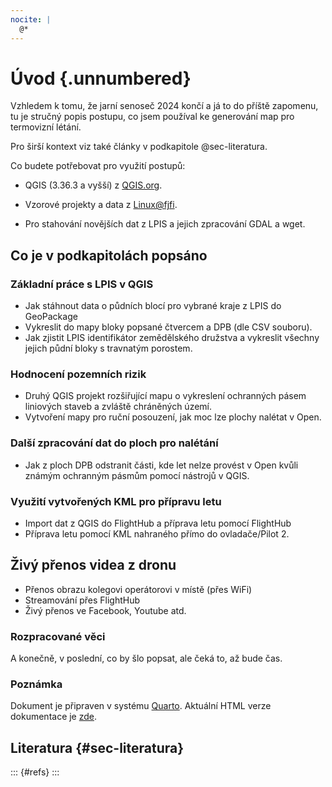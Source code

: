 ```yaml
---
nocite: |
  @*
---
```


# Úvod {.unnumbered}

Vzhledem k tomu, že jarní senoseč 2024 končí a já to do příště zapomenu, tu je stručný popis postupu, co jsem používal ke generování map pro termovizní létání.

Pro širší kontext viz také články v podkapitole @sec-literatura.

Co budete potřebovat pro využití postupů:

- QGIS (3.36.3 a vyšší) z [QGIS.org](https://www.qgis.org/en/site/).

- Vzorové projekty a data z [Linux@fjfi](https://linux.fjfi.cvut.cz/~w/qgis-lpis.tgz).

- Pro stahování novějších dat z LPIS a jejich zpracování GDAL a wget.

## Co je v podkapitolách popsáno

### Základní práce s LPIS v QGIS

- Jak stáhnout data o půdních blocí pro vybrané kraje z LPIS do GeoPackage
- Vykreslit do mapy bloky popsané čtvercem a DPB (dle CSV souboru).
- Jak zjistit LPIS identifikátor zemědělského družstva a vykreslit všechny jejich půdní bloky s travnatým porostem.

### Hodnocení pozemních rizik

- Druhý QGIS projekt rozšiřující mapu o vykreslení ochranných pásem liniových staveb a zvláště chráněných území.
- Vytvoření mapy pro ruční posouzení, jak moc lze plochy nalétat v Open.

### Další zpracování dat do ploch pro nalétání

- Jak z ploch DPB odstranit části, kde let nelze provést v Open kvůli známým ochranným pásmům pomocí nástrojů v QGIS.

### Využití vytvořených KML pro přípravu letu

- Import dat z QGIS do FlightHub a příprava letu pomocí FlightHub
- Příprava letu pomocí KML nahraného přímo do ovladače/Pilot 2.

## Živý přenos videa z dronu

- Přenos obrazu kolegovi operátorovi v místě (přes WiFi)
- Streamování přes FlightHub
- Živý přenos ve Facebook, Youtube atd. 

### Rozpracované věci
A konečně, v poslední, co by šlo popsat, ale čeká to, až bude čas.


### Poznámka
Dokument je připraven v systému [Quarto](https://quarto.org). Aktuální HTML verze dokumentace je [zde](https://linux.fjfi.cvut.cz/~w/qgis-lpis/).

## Literatura {#sec-literatura}

::: {#refs}
:::

